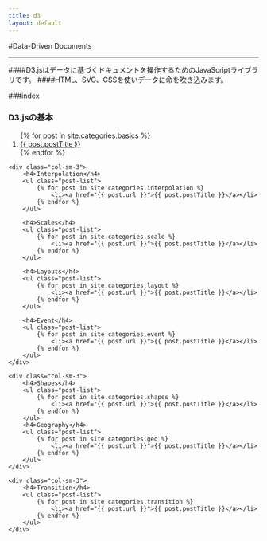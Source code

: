 ```yaml
---
title: d3
layout: default
---
```


#Data-Driven Documents

- - -

####D3.jsはデータに基づくドキュメントを操作するためのJavaScriptライブラリです。
####HTML、SVG、CSSを使いデータに命を吹き込みます。

###index

<div class="row">
	<div class="col-sm-3">
		<h3><span class="label label-info">D3.jsの基本</span></h3>
		<ol class="post-list">
 			{% for post in site.categories.basics %}
   				<li><a href="{{ post.url }}">{{ post.postTitle }}</a></li>
 			{% endfor %}
		</ol>			
	</div>

	<div class="col-sm-3">
		<h4>Interpolation</h4>
		<ul class="post-list">
 			{% for post in site.categories.interpolation %}
   				<li><a href="{{ post.url }}">{{ post.postTitle }}</a></li>
 			{% endfor %}
		</ul>			

		<h4>Scales</h4>
		<ul class="post-list">
 			{% for post in site.categories.scale %}
   				<li><a href="{{ post.url }}">{{ post.postTitle }}</a></li>
 			{% endfor %}
		</ul>			

		<h4>Layouts</h4>
		<ul class="post-list">
 			{% for post in site.categories.layout %}
   				<li><a href="{{ post.url }}">{{ post.postTitle }}</a></li>
 			{% endfor %}
		</ul>			

		<h4>Event</h4>
		<ul class="post-list">
 			{% for post in site.categories.event %}
   				<li><a href="{{ post.url }}">{{ post.postTitle }}</a></li>
 			{% endfor %}
		</ul>			
	</div>

	<div class="col-sm-3">
		<h4>Shapes</h4>
		<ul class="post-list">
 			{% for post in site.categories.shapes %}
   				<li><a href="{{ post.url }}">{{ post.postTitle }}</a></li>
 			{% endfor %}
		</ul>			
		<h4>Geography</h4>
		<ul class="post-list">
 			{% for post in site.categories.geo %}
   				<li><a href="{{ post.url }}">{{ post.postTitle }}</a></li>
 			{% endfor %}
		</ul>			
	</div>

	<div class="col-sm-3">
		<h4>Transition</h4>
		<ul class="post-list">
 			{% for post in site.categories.transition %}
   				<li><a href="{{ post.url }}">{{ post.postTitle }}</a></li>
 			{% endfor %}
		</ul>			
	</div>

</div>